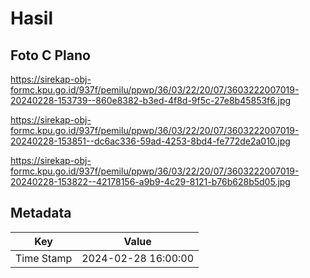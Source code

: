# Hasil

## Foto C Plano

https://sirekap-obj-formc.kpu.go.id/937f/pemilu/ppwp/36/03/22/20/07/3603222007019-20240228-153739--860e8382-b3ed-4f8d-9f5c-27e8b45853f6.jpg

https://sirekap-obj-formc.kpu.go.id/937f/pemilu/ppwp/36/03/22/20/07/3603222007019-20240228-153851--dc6ac336-59ad-4253-8bd4-fe772de2a010.jpg

https://sirekap-obj-formc.kpu.go.id/937f/pemilu/ppwp/36/03/22/20/07/3603222007019-20240228-153822--42178156-a9b9-4c29-8121-b76b628b5d05.jpg


## Metadata

| Key        | Value               |
| ---------- | ------------------- |
| Time Stamp | 2024-02-28 16:00:00 |



